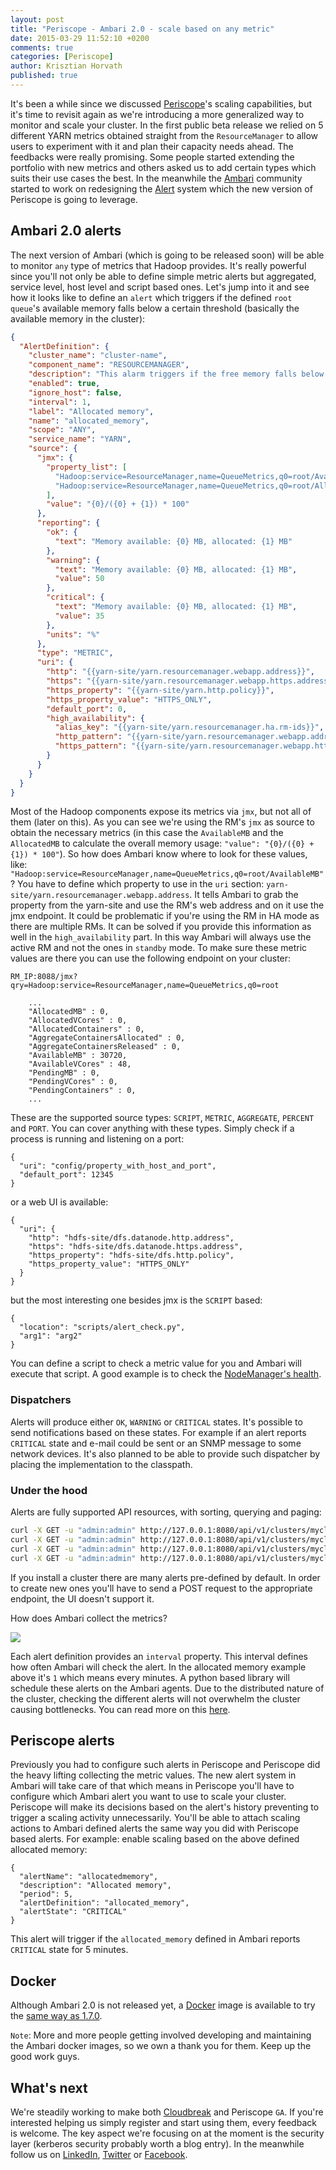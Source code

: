 ```yaml
---
layout: post
title: "Periscope - Ambari 2.0 - scale based on any metric"
date: 2015-03-29 11:52:10 +0200
comments: true
categories: [Periscope]
author: Krisztian Horvath
published: true
---
```


It's been a while since we discussed [Periscope](http://sequenceiq.com/periscope/)'s scaling capabilities, but it's time to revisit again as we're introducing a more generalized way to monitor and scale your cluster. In the first public beta release we relied on 5 different YARN metrics obtained straight from the `ResourceManager` to allow users to experiment with it and plan their capacity needs ahead. The feedbacks were really promising. Some people started extending the portfolio with new metrics and others asked us to add certain types which suits their use cases the best. In the meanwhile the [Ambari](https://ambari.apache.org) community started to work on redesigning the [Alert](https://issues.apache.org/jira/browse/AMBARI-6354) system which the new version of Periscope is going to leverage.

## Ambari 2.0 alerts

The next version of Ambari (which is going to be released soon) will be able to monitor `any` type of metrics that Hadoop provides. It's really powerful since you'll not only be able to define simple metric alerts but aggregated, service level, host level and script based ones. Let's jump into it and see how it looks like to define an `alert` which triggers if the defined `root queue`'s available memory falls below a certain threshold (basically the available memory in the cluster):
```json
{
  "AlertDefinition": {
    "cluster_name": "cluster-name",
    "component_name": "RESOURCEMANAGER",
    "description": "This alarm triggers if the free memory falls below a certain threshold. The threshold values are in percent.",
    "enabled": true,
    "ignore_host": false,
    "interval": 1,
    "label": "Allocated memory",
    "name": "allocated_memory",
    "scope": "ANY",
    "service_name": "YARN",
    "source": {
      "jmx": {
        "property_list": [
          "Hadoop:service=ResourceManager,name=QueueMetrics,q0=root/AvailableMB",
          "Hadoop:service=ResourceManager,name=QueueMetrics,q0=root/AllocatedMB"
        ],
        "value": "{0}/({0} + {1}) * 100"
      },
      "reporting": {
        "ok": {
          "text": "Memory available: {0} MB, allocated: {1} MB"
        },
        "warning": {
          "text": "Memory available: {0} MB, allocated: {1} MB",
          "value": 50
        },
        "critical": {
          "text": "Memory available: {0} MB, allocated: {1} MB",
          "value": 35
        },
        "units": "%"
      },
      "type": "METRIC",
      "uri": {
        "http": "{{yarn-site/yarn.resourcemanager.webapp.address}}",
        "https": "{{yarn-site/yarn.resourcemanager.webapp.https.address}}",
        "https_property": "{{yarn-site/yarn.http.policy}}",
        "https_property_value": "HTTPS_ONLY",
        "default_port": 0,
        "high_availability": {
          "alias_key": "{{yarn-site/yarn.resourcemanager.ha.rm-ids}}",
          "http_pattern": "{{yarn-site/yarn.resourcemanager.webapp.address.{{alias}}}}",
          "https_pattern": "{{yarn-site/yarn.resourcemanager.webapp.https.address.{{alias}}}}"
        }
      }
    }
  }
}
```
<!--more-->

Most of the Hadoop components expose its metrics via `jmx`, but not all of them (later on this). As you can see we're using the RM's `jmx` as source to obtain the necessary metrics (in this case the `AvailableMB` and the `AllocatedMB` to calculate the overall memory usage: `"value": "{0}/({0} + {1}) * 100"`). So how does Ambari know where to look for these values, like: `"Hadoop:service=ResourceManager,name=QueueMetrics,q0=root/AvailableMB"`? You have to define which property to use in the `uri` section: `yarn-site/yarn.resourcemanager.webapp.address`. It tells Ambari to grab the property from the yarn-site and use the RM's web address and on it use the jmx endpoint. It could be problematic if you're using the RM in HA mode as there are multiple RMs. It can be solved if you provide this information as well in the `high_availability` part. In this way Ambari will always use the active RM and not the ones in `standby` mode. To make sure these metric values are there you can use the following endpoint on your cluster: 
```
RM_IP:8088/jmx?qry=Hadoop:service=ResourceManager,name=QueueMetrics,q0=root
```
```
    ...
    "AllocatedMB" : 0,
    "AllocatedVCores" : 0,
    "AllocatedContainers" : 0,
    "AggregateContainersAllocated" : 0,
    "AggregateContainersReleased" : 0,
    "AvailableMB" : 30720,
    "AvailableVCores" : 48,
    "PendingMB" : 0,
    "PendingVCores" : 0,
    "PendingContainers" : 0,
    ...
```
These are the supported source types: `SCRIPT`, `METRIC`, `AGGREGATE`, `PERCENT` and `PORT`. You can cover anything with these types. Simply check if a process is running and listening on a port:
```
{
  "uri": "config/property_with_host_and_port",
  "default_port": 12345
}
```
or a web UI is available:
```
{
  "uri": {
    "http": "hdfs-site/dfs.datanode.http.address",
    "https": "hdfs-site/dfs.datanode.https.address",
    "https_property": "hdfs-site/dfs.http.policy",
    "https_property_value": "HTTPS_ONLY"
  }
}
```
but the most interesting one besides jmx is the `SCRIPT` based:
```
{
  "location": "scripts/alert_check.py",
  "arg1": "arg2"
}
```
You can define a script to check a metric value for you and Ambari will execute that script. A good example is to check the [NodeManager's health](https://github.com/apache/ambari/blob/trunk/ambari-server/src/main/resources/common-services/YARN/2.1.0.2.0/package/alerts/alert_nodemanager_health.py).

### Dispatchers

Alerts will produce either `OK`, `WARNING` or `CRITICAL` states. It's possible to send notifications based on these states. For example if an alert reports `CRITICAL` state and e-mail could be sent or an SNMP message to some network devices. It's also planned to be able to provide such dispatcher by placing the implementation to the classpath.

### Under the hood

Alerts are fully supported API resources, with sorting, querying and paging:
```bash
curl -X GET -u "admin:admin" http://127.0.0.1:8080/api/v1/clusters/mycluster/alert_definitions
curl -X GET -u "admin:admin" http://127.0.0.1:8080/api/v1/clusters/mycluster/alert_history
curl -X GET -u "admin:admin" http://127.0.0.1:8080/api/v1/clusters/mycluster/alerts
curl -X GET -u "admin:admin" http://127.0.0.1:8080/api/v1/clusters/mycluster/alert_groups
```
If you install a cluster there are many alerts pre-defined by default. In order to create new ones you'll have to send a POST request to the appropriate endpoint, the UI doesn't support it.

How does Ambari collect the metrics?

![](https://raw.githubusercontent.com/sequenceiq/sequenceiq-samples/master/images/ambari_alrts.png)

Each alert definition provides an `interval` property. This interval defines how often Ambari will check the alert. In the allocated memory example above it's `1` which means every minutes. A python based library will schedule these alerts on the Ambari agents. Due to the distributed nature of the cluster, checking the different alerts will not overwhelm the cluster causing bottlenecks. You can read more on this [here](https://issues.apache.org/jira/secure/attachment/12677952/AlertTechDesignPublic.pdf).

## Periscope alerts

Previously you had to configure such alerts in Periscope and Periscope did the heavy lifting collecting the metric values. The new alert system in Ambari will take care of that which means in Periscope you'll have to configure which Ambari alert you want to use to scale your cluster. Periscope will make its decisions based on the alert's history preventing to trigger a scaling activity unnecessarily. You'll be able to attach scaling actions to Ambari defined alerts the same way you did with Periscope based alerts. For example: enable scaling based on the above defined allocated memory:
```
{
  "alertName": "allocatedmemory",
  "description": "Allocated memory",
  "period": 5,
  "alertDefinition": "allocated_memory",
  "alertState": "CRITICAL"
}
```
This alert will trigger if the `allocated_memory` defined in Ambari reports `CRITICAL` state for 5 minutes.

## Docker

Although Ambari 2.0 is not released yet, a [Docker](https://github.com/sequenceiq/docker-ambari/tree/2.0.0) image is available to try the [same way as 1.7.0](http://blog.sequenceiq.com/blog/2014/12/04/multinode-ambari-1-7-0/).

`Note`: More and more people getting involved developing and maintaining the Ambari docker images, so we own a thank you for them. Keep up the good work guys.

## What's next

We're steadily working to make both [Cloudbreak](http://blog.sequenceiq.com/blog/2014/12/23/cloudbreak-on-hdp-2-dot-2/) and Periscope `GA`. If you're interested helping us simply register and start using them, every feedback is welcome. The key aspect we're focusing on at the moment is the security layer (kerberos security probably worth a blog entry). In the meanwhile follow us on [LinkedIn](https://www.linkedin.com/company/sequenceiq/), [Twitter](https://twitter.com/sequenceiq) or [Facebook](https://www.facebook).

